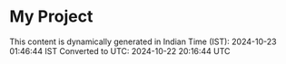 # My Project

This content is dynamically generated in Indian Time (IST): 2024-10-23 01:46:44 IST
Converted to UTC: 2024-10-22 20:16:44 UTC
